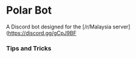 # Polar Bot
A Discord bot designed for the [/r/Malaysia server](https://discord.gg/gCpJ9BF
### Tips and Tricks